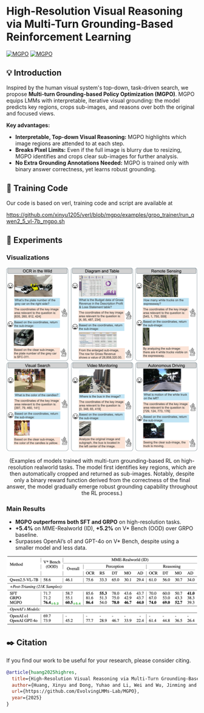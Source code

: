 # High-Resolution Visual Reasoning via Multi-Turn Grounding-Based Reinforcement Learning

[![MGPO](https://img.shields.io/badge/Paper-MGPO-red)](images/Multi_Turn_Grounding_RL.pdf) [![MGPO](https://img.shields.io/badge/Blog-MGPO-blue)](https://www.lmms-lab.com/posts/highres_visual_reasoning)


<!-- Authors: [Xinyu Huang](https://xinyu1205.github.io/), [Yuhao Dong](https://scholar.google.com/citations?user=kMui170AAAAJ&hl=zh-CN), Wei Li, Jinming Wu, Zihao Deng, [Bo Li](https://brianboli.com/), Zejun Ma -->


## 💡 Introduction

Inspired by the human visual system's top-down, task-driven search, we propose **Multi-turn Grounding-based Policy Optimization (MGPO)**. MGPO equips LMMs with interpretable, iterative visual grounding: the model predicts key regions, crops sub-images, and reasons over both the original and focused views.

**Key advantages:**
- **Interpretable, Top-down Visual Reasoning:** MGPO highlights which image regions are attended to at each step.
- **Breaks Pixel Limits:** Even if the full image is blurry due to resizing, MGPO identifies and crops clear sub-images for further analysis.
- **No Extra Grounding Annotations Needed:** MGPO is trained only with binary answer correctness, yet learns robust grounding.

## 🚀 Training Code

Our code is based on verl, training code and script are available at 

https://github.com/xinyu1205/verl/blob/mgpo/examples/grpo_trainer/run_qwen2_5_vl-7b_mgpo.sh



## 🧰 Experiments

### Visualizations
<p align="center">
  <img src="images/2.png" width="800">
</p>

<p align="center">
  (Examples of models trained with multi-turn grounding-based RL on high-resolution realworld tasks. The model first identifies key regions, which are then automatically cropped and returned as sub-images. Notably, despite only a binary reward function derived from the correctness of the final answer, the model gradually emerge robust grounding capability throughout the RL process.)
</p>


### Main Results

- **MGPO outperforms both SFT and GRPO** on high-resolution tasks.
- **+5.4%** on MME-Realworld (ID), **+5.2%** on V* Bench (OOD) over GRPO baseline.
- Surpasses OpenAI’s o1 and GPT-4o on V* Bench, despite using a smaller model and less data.

<p align="center">
  <img src="images/7.png" width="800">
</p>



## ✒️ Citation
If you find our work to be useful for your research, please consider citing.

```bibtex
@article{huang2025highres,
  title={High-Resolution Visual Reasoning via Multi-Turn Grounding-Based Reinforcement Learning},
  author={Huang, Xinyu and Dong, Yuhao and Li, Wei and Wu, Jinming and Deng, Zihao and Li, Bo and Ma, Zejun},
  url={https://github.com/EvolvingLMMs-Lab/MGPO},
  year={2025}
}
```
